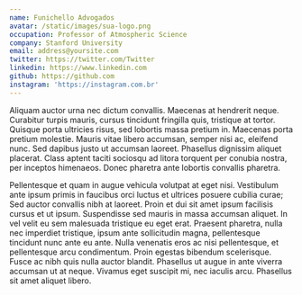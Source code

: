 ```yaml
---
name: Funichello Advogados
avatar: /static/images/sua-logo.png
occupation: Professor of Atmospheric Science
company: Stanford University
email: address@yoursite.com
twitter: https://twitter.com/Twitter
linkedin: https://www.linkedin.com
github: https://github.com
instagram: 'https://instagram.com.br'
---
```


Aliquam auctor urna nec dictum convallis. Maecenas at hendrerit neque. Curabitur turpis mauris, cursus tincidunt fringilla quis, tristique at tortor. Quisque porta ultricies risus, sed lobortis massa pretium in. Maecenas porta pretium molestie. Mauris vitae libero accumsan, semper nisi ac, eleifend nunc. Sed dapibus justo ut accumsan laoreet. Phasellus dignissim aliquet placerat. Class aptent taciti sociosqu ad litora torquent per conubia nostra, per inceptos himenaeos. Donec pharetra ante lobortis convallis pharetra.

Pellentesque et quam in augue vehicula volutpat at eget nisi. Vestibulum ante ipsum primis in faucibus orci luctus et ultrices posuere cubilia curae; Sed auctor convallis nibh at laoreet. Proin et dui sit amet ipsum facilisis cursus et ut ipsum. Suspendisse sed mauris in massa accumsan aliquet. In vel velit eu sem malesuada tristique eu eget erat. Praesent pharetra, nulla nec imperdiet tristique, ipsum ante sollicitudin magna, pellentesque tincidunt nunc ante eu ante. Nulla venenatis eros ac nisi pellentesque, et pellentesque arcu condimentum. Proin egestas bibendum scelerisque. Fusce ac nibh quis nulla auctor blandit. Phasellus ut augue in ante viverra accumsan ut at neque. Vivamus eget suscipit mi, nec iaculis arcu. Phasellus sit amet aliquet libero.
